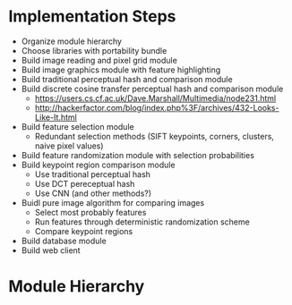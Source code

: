 # Implementation Steps

- Organize module hierarchy
- Choose libraries with portability bundle
- Build image reading and pixel grid module
- Build image graphics module with feature highlighting
- Build traditional perceptual hash and comparison module
- Build discrete cosine transfer perceptual hash and comparison module
    - https://users.cs.cf.ac.uk/Dave.Marshall/Multimedia/node231.html
    - http://hackerfactor.com/blog/index.php%3F/archives/432-Looks-Like-It.html
- Build feature selection module
  - Redundant selection methods (SIFT keypoints, corners, clusters, naive pixel values)
- Build feature randomization module with selection probabilities
- Build keypoint region comparison module
  - Use traditional perceptual hash
  - Use DCT pereceptual hash
  - Use CNN (and other methods?)
- Buidl pure image algorithm for comparing images
  - Select most probably features
  - Run features through deterministic randomization scheme
  - Compare keypoint regions
- Build database module
- Build web client

# Module Hierarchy

